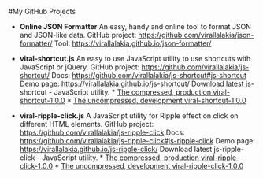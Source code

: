 #My GitHub Projects

* **Online JSON Formatter**
	An easy, handy and online tool to format JSON and JSON-like data.
	GitHub project: https://github.com/virallalakia/json-formatter/
	Tool: https://virallalakia.github.io/json-formatter/

* **viral-shortcut.js**
	An easy to use JavaScript utility to use shortcuts with JavaScript or jQuery.
	GitHub project: https://github.com/virallalakia/js-shortcut/
	Docs: https://github.com/virallalakia/js-shortcut#js-shortcut
	Demo page: https://virallalakia.github.io/js-shortcut/
	Download latest js-shortcut - JavaScript utility.
	  * [The compressed, production viral-shortcut-1.0.0](https://cdn.rawgit.com/virallalakia/js-shortcut/master/dist/js/viral-shortcut-1.0.0.min.js)
	  * [The uncompressed, development viral-shortcut-1.0.0](https://cdn.rawgit.com/virallalakia/js-shortcut/master/dist/js/viral-shortcut-1.0.0.js)

* **viral-ripple-click.js**
	A JavaScript utility for Ripple effect on click on different HTML elements.
	GitHub project: https://github.com/virallalakia/js-ripple-click
	Docs: https://github.com/virallalakia/js-ripple-click#js-ripple-click
	Demo page: https://virallalakia.github.io/js-ripple-click/
	Download latest js-ripple-click - JavaScript utility.
	  * [The compressed, production viral-ripple-click-1.0.0](https://cdn.rawgit.com/virallalakia/js-ripple-click/master/dist/js/viral-ripple-click-1.0.0.min.js)
	  * [The uncompressed, development viral-ripple-click-1.0.0](https://cdn.rawgit.com/virallalakia/js-ripple-click/master/dist/js/viral-ripple-click-1.0.0.js)
